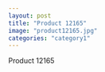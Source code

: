 ```yaml
---
layout: post
title: "Product 12165"
image: "product12165.jpg"
categories: "category1"
---
```

Product 12165
